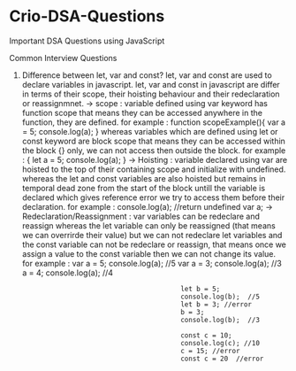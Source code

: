 # Crio-DSA-Questions
Important DSA Questions using JavaScript

Common Interview Questions

1. Difference between let, var and const?
 let, var and const are used to declare variables in javascript. let, var and const in javascript are differ
 in terms of their scope, their hoisting behaviour and their redeclaration or reassignmnet.
  -> scope : variable defined using var keyword has function scope that means they can be accessed anywhere in 
            the function, they are defined.
            for example : function scopeExample(){
                                var a = 5;
                                console.log(a);
                         }
            whereas variables which are defined using let or const keyword are block scope that means they can
            be accessed within the block {} only, we can not access then outside the block.
            for example : {
                                let a = 5;
                                console.log(a);
                         }
 -> Hoisting : variable declared using var are hoisted to the top of their containing scope and initialize with
              undefined.
              whereas the let and const variables are also hoisted but remains in temporal dead zone from the start of the block untill the variable is declared which gives reference error we try to access 
              them before their declaration.
              for example : console.log(a);  //return undefined
                             var a;
 -> Redeclaration/Reassignment : var variables can be redeclare and reassign whereas the let variable can only 
                                 be reassigned (that means we can overrirde their value) but we can not redeclare
                                 let variables and the const variable can not be redeclare or reassign, that means once we assign a value to the const variable then we can not change its value.
                                 for example : var a = 5;
                                               console.log(a);  //5
                                               var a = 3;
                                               console.log(a);  //3
                                               a = 4;
                                               console.log(a);  //4

                                               let b = 5;
                                               console.log(b);  //5
                                               let b = 3; //error
                                               b = 3;
                                               console.log(b);  //3

                                               const c = 10;
                                               console.log(c); //10
                                               c = 15; //error
                                               const c = 20  //error
